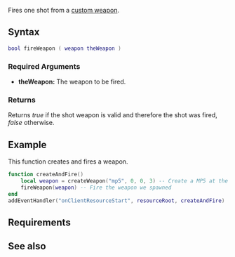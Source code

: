 Fires one shot from a [custom weapon](/docs/Element/Weapon.md "wikilink").

Syntax
------

``` lua
bool fireWeapon ( weapon theWeapon )
```

### Required Arguments

-   **theWeapon:** The weapon to be fired.

### Returns

Returns *true* if the shot weapon is valid and therefore the shot was fired, *false* otherwise.

Example
-------

This function creates and fires a weapon.

``` lua
function createAndFire()
    local weapon = createWeapon("mp5", 0, 0, 3) -- Create a MP5 at the coordinates 0, 0, 3
    fireWeapon(weapon) -- Fire the weapon we spawned
end
addEventHandler("onClientResourceStart", resourceRoot, createAndFire)
```

Requirements
------------

See also
--------
